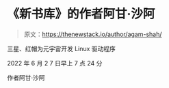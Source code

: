 # 《新书库》的作者阿甘·沙阿

> 原文：<https://thenewstack.io/author/agam-shah/>

三星、红帽为元宇宙开发 Linux 驱动程序

2022 年 6 月 2 7 日早上 7 点 24 分

作者阿甘·沙阿